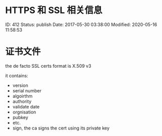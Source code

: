 # HTTPS 和 SSL 相关信息


ID: 412
Status: publish
Date: 2017-05-30 03:38:00
Modified: 2020-05-16 11:58:53


# 证书文件

the de facto SSL certs format is X.509 v3

it contains:

* version	
* serial number	
* algoirthm	
* authority	
* validate date	
* orgnisation	
* pubkey	
* etc.	
* sign, the ca signs the cert using its private key